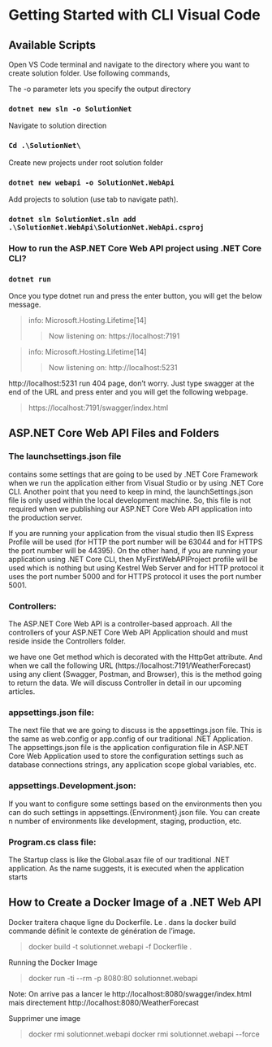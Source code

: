 # Getting Started with CLI Visual Code 

## Available Scripts

Open VS Code terminal and navigate to the directory where you want to create solution folder. Use following commands, 

The -o parameter lets you specify the output directory

### `dotnet new sln -o SolutionNet`

Navigate to solution direction

### `Cd .\SolutionNet\ `

Create new projects under root solution folder

### `dotnet new webapi -o SolutionNet.WebApi `

Add projects to solution (use tab to navigate path).

### `dotnet sln SolutionNet.sln add .\SolutionNet.WebApi\SolutionNet.WebApi.csproj `

### How to run the ASP.NET Core Web API project using .NET Core CLI?

### `dotnet run`

Once you type dotnet run and press the enter button, you will get the below message.

>info: Microsoft.Hosting.Lifetime[14]
>>Now listening on: https://localhost:7191

>info: Microsoft.Hosting.Lifetime[14]
>>Now listening on: http://localhost:5231

http://localhost:5231 run 404 page, don’t worry. Just type swagger at the end of the URL and press enter and you will get the following webpage. 

> https://localhost:7191/swagger/index.html

## ASP.NET Core Web API Files and Folders

### The launchsettings.json file 

contains some settings that are going to be used by .NET Core Framework when we run the application either from Visual Studio or by using .NET Core CLI. Another point that you need to keep in mind, the launchSettings.json file is only used within the local development machine. So, this file is not required when we publishing our ASP.NET Core Web API application into the production server.

 If you are running your application from the visual studio then IIS Express Profile will be used (for HTTP the port number will be 63044 and for HTTPS the port number will be 44395). On the other hand, if you are running your application using .NET Core CLI, then MyFirstWebAPIProject profile will be used which is nothing but using Kestrel Web Server and for HTTP protocol it uses the port number 5000 and for HTTPS protocol it uses the port number 5001.

### Controllers:

The ASP.NET Core Web API is a controller-based approach. All the controllers of your ASP.NET Core Web API Application should and must reside inside the Controllers folder. 

we have one Get method which is decorated with the HttpGet attribute. And when we call the following URL (https://localhost:7191/WeatherForecast) using any client (Swagger, Postman, and Browser), this is the method going to return the data. We will discuss Controller in detail in our upcoming articles.

### appsettings.json file:

The next file that we are going to discuss is the appsettings.json file. This is the same as web.config or app.config of our traditional .NET Application. The appsettings.json file is the application configuration file in ASP.NET Core Web Application used to store the configuration settings such as database connections strings, any application scope global variables, etc.

### appsettings.Development.json:

If you want to configure some settings based on the environments then you can do such settings in appsettings.{Environment}.json file. You can create n number of environments like development, staging, production, etc. 

### Program.cs class file:
The Startup class is like the Global.asax file of our traditional .NET application. As the name suggests, it is executed when the application starts

## How to Create a Docker Image of a .NET Web API

Docker traitera chaque ligne du Dockerfile. Le . dans la docker build commande définit le contexte de génération de l’image.

> docker build -t solutionnet.webapi -f Dockerfile .

Running the Docker Image

> docker run -ti --rm -p 8080:80 solutionnet.webapi

Note: On arrive pas a lancer le http://localhost:8080/swagger/index.html mais directement http://localhost:8080/WeatherForecast

Supprimer une image

> docker rmi solutionnet.webapi
> docker rmi solutionnet.webapi --force